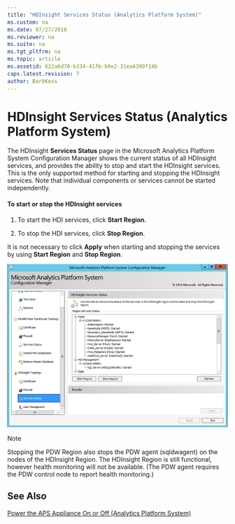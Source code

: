 ```yaml
---
title: "HDInsight Services Status (Analytics Platform System)"
ms.custom: na
ms.date: 07/27/2016
ms.reviewer: na
ms.suite: na
ms.tgt_pltfrm: na
ms.topic: article
ms.assetid: 622a6d70-b334-41fb-b9e2-31ea4399f14b
caps.latest.revision: 7
author: BarbKess
---
```

# HDInsight Services Status (Analytics Platform System)
The HDInsight **Services Status** page in the Microsoft Analytics Platform System Configuration Manager shows the current status of all HDInsight services, and provides the ability to stop and start the HDInsight services. This is the only supported method for starting and stopping the HDInsight services. Note that individual components or services cannot be started independently.  
  
#### To start or stop the HDInsight services  
  
1.  To start the HDI services, click **Start Region**.  
  
2.  To stop the HDI services, click **Stop Region**.  
  
It is not necessary to click **Apply** when starting and stopping the services by using **Start Region** and **Stop Region**.  
  
![DWConfig Appliance HDI Services](../../mpp/management/media/SQL_Server_PDW_DWConfig_ApplHDIServices.png "SQL_Server_PDW_DWConfig_ApplHDIServices")  
  
> [!NOTE]  
> Stopping the PDW Region also stops the PDW agent (sqldwagent) on the nodes of the HDInsight Region. The HDInsight Region is still functional, however health monitoring will not be available. (The PDW agent requires the PDW control node to report health monitoring.)  
  
## See Also  
[Power the APS Appliance On or Off &#40;Analytics Platform System&#41;](../../mpp/management/power-the-aps-appliance-on-or-off-analytics-platform-system.md)  
  
